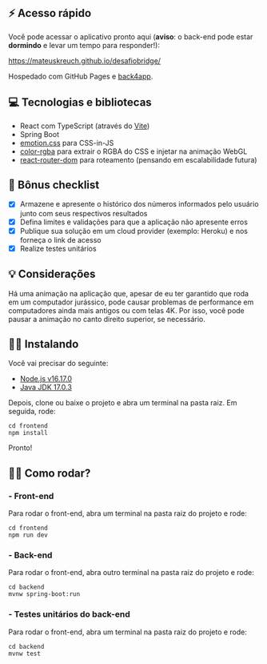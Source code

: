 ## ⚡ Acesso rápido

Você pode acessar o aplicativo pronto aqui (**aviso**: o back-end pode estar **dormindo** e levar um tempo para responder!):

https://mateuskreuch.github.io/desafiobridge/

Hospedado com GitHub Pages e [back4app](https://www.back4app.com).

## 💻 Tecnologias e bibliotecas

- React com TypeScript (através do [Vite](https://vitejs.dev))
- Spring Boot
- [emotion.css](https://emotion.sh) para CSS-in-JS
- [color-rgba](https://www.npmjs.com/package/color-rgba) para extrair o RGBA do CSS e injetar na animação WebGL
- [react-router-dom](https://www.npmjs.com/package/react-router-dom) para roteamento (pensando em escalabilidade futura)

## 📑 Bônus checklist

- [x] Armazene e apresente o histórico dos números informados pelo usuário junto com seus respectivos resultados
- [x] Defina limites e validações para que a aplicação não apresente erros
- [x] Publique sua solução em um cloud provider (exemplo: Heroku) e nos forneça o link de acesso
- [x] Realize testes unitários

## 💡 Considerações

Há uma animação na aplicação que, apesar de eu ter garantido que roda em um computador jurássico, pode causar problemas de performance em computadores ainda mais antigos ou com telas 4K. Por isso, você pode pausar a animação no canto direito superior, se necessário.

## 👷‍♂️ Instalando

Você vai precisar do seguinte:

- [Node.js v16.17.0](https://nodejs.org/)
- [Java JDK 17.0.3](https://adoptopenjdk.net/releases.html)

Depois, clone ou baixe o projeto e abra um terminal na pasta raiz. Em seguida, rode:

```
cd frontend
npm install
```

Pronto!

## 🏃‍♂️ Como rodar?

### - Front-end

Para rodar o front-end, abra um terminal na pasta raiz do projeto e rode:

```
cd frontend
npm run dev
```

### - Back-end

Para rodar o front-end, abra outro terminal na pasta raiz do projeto e rode:

```
cd backend
mvnw spring-boot:run
```

### - Testes unitários do back-end

Para rodar o front-end, abra um terminal na pasta raiz do projeto e rode:

```
cd backend
mvnw test
```